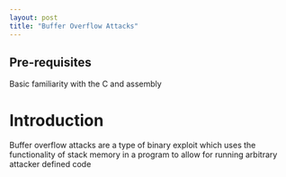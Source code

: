 ```yaml
---
layout: post
title: "Buffer Overflow Attacks"
---
```


Pre-requisites
----------------
Basic familiarity with the C and assembly

Introduction
===============
Buffer overflow attacks are a type of binary exploit which uses the functionality of stack memory in a program 
to allow for running arbitrary attacker defined code



